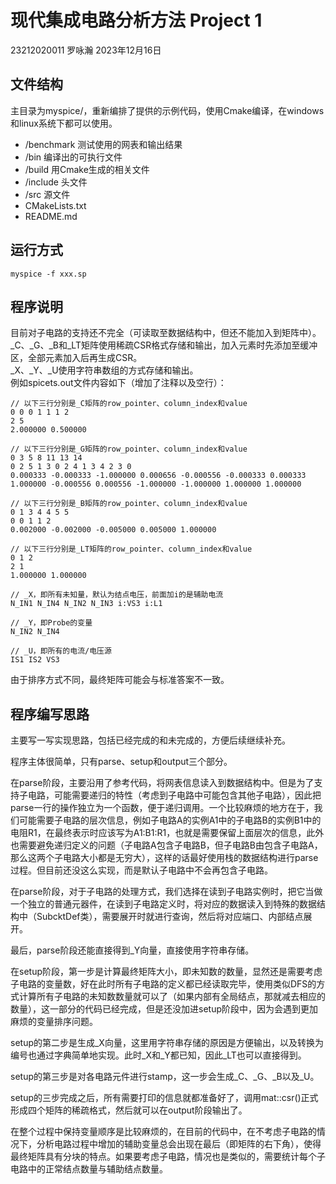 # 现代集成电路分析方法 Project 1

23212020011 罗咏瀚 2023年12月16日

## 文件结构

主目录为myspice/，重新编排了提供的示例代码，使用Cmake编译，在windows和linux系统下都可以使用。  

* /benchmark 测试使用的网表和输出结果
* /bin 编译出的可执行文件
* /build 用Cmake生成的相关文件
* /include 头文件
* /src 源文件
* CMakeLists.txt
* README.md

## 运行方式

```text
myspice -f xxx.sp
```

## 程序说明

目前对子电路的支持还不完全（可读取至数据结构中，但还不能加入到矩阵中）。  
_C、_G、_B和_LT矩阵使用稀疏CSR格式存储和输出，加入元素时先添加至缓冲区，全部元素加入后再生成CSR。  
_X、_Y、_U使用字符串数组的方式存储和输出。  
例如spicets.out文件内容如下（增加了注释以及空行）：  

```text
// 以下三行分别是_C矩阵的row_pointer、column_index和value
0 0 0 1 1 1 2 
2 5 
2.000000 0.500000 

// 以下三行分别是_G矩阵的row_pointer、column_index和value
0 3 5 8 11 13 14 
0 2 5 1 3 0 2 4 1 3 4 2 3 0 
0.000333 -0.000333 -1.000000 0.000656 -0.000556 -0.000333 0.000333 1.000000 -0.000556 0.000556 -1.000000 -1.000000 1.000000 1.000000 

// 以下三行分别是_B矩阵的row_pointer、column_index和value
0 1 3 4 4 5 5 
0 0 1 1 2 
0.002000 -0.002000 -0.005000 0.005000 1.000000 

// 以下三行分别是_LT矩阵的row_pointer、column_index和value
0 1 2 
2 1 
1.000000 1.000000 

// _X，即所有未知量，默认为结点电压，前面加i的是辅助电流
N_IN1 N_IN4 N_IN2 N_IN3 i:VS3 i:L1 

// _Y，即Probe的变量
N_IN2 N_IN4 

// _U，即所有的电流/电压源
IS1 IS2 VS3 
```

由于排序方式不同，最终矩阵可能会与标准答案不一致。

## 程序编写思路

主要写一写实现思路，包括已经完成的和未完成的，方便后续继续补充。  

程序主体很简单，只有parse、setup和output三个部分。  

在parse阶段，主要沿用了参考代码，将网表信息读入到数据结构中。但是为了支持子电路，可能需要递归的特性（考虑到子电路中可能包含其他子电路），因此把parse一行的操作独立为一个函数，便于递归调用。一个比较麻烦的地方在于，我们可能需要子电路的层次信息，例如子电路A的实例A1中的子电路B的实例B1中的电阻R1，在最终表示时应该写为A1:B1:R1，也就是需要保留上面层次的信息，此外也需要避免递归定义的问题（子电路A包含子电路B，但子电路B由包含子电路A，那么这两个子电路大小都是无穷大），这样的话最好使用栈的数据结构进行parse过程。但目前还没这么实现，而是默认子电路中不会再包含子电路。  

在parse阶段，对于子电路的处理方式，我们选择在读到子电路实例时，把它当做一个独立的普通元器件，在读到子电路定义时，将对应的数据读入到特殊的数据结构中（SubcktDef类），需要展开时就进行查询，然后将对应端口、内部结点展开。  

最后，parse阶段还能直接得到_Y向量，直接使用字符串存储。  

在setup阶段，第一步是计算最终矩阵大小，即未知数的数量，显然还是需要考虑子电路的变量数，好在此时所有子电路的定义都已经读取完毕，使用类似DFS的方式计算所有子电路的未知数数量就可以了（如果内部有全局结点，那就减去相应的数量），这一部分的代码已经完成，但是还没加进setup阶段中，因为会遇到更加麻烦的变量排序问题。  

setup的第二步是生成_X向量，这里用字符串存储的原因是方便输出，以及转换为编号也通过字典简单地实现。此时_X和_Y都已知，因此_LT也可以直接得到。  

setup的第三步是对各电路元件进行stamp，这一步会生成_C、_G、_B以及_U。

setup的三步完成之后，所有需要打印的信息就都准备好了，调用mat::csr()正式形成四个矩阵的稀疏格式，然后就可以在output阶段输出了。  

在整个过程中保持变量顺序是比较麻烦的，在目前的代码中，在不考虑子电路的情况下，分析电路过程中增加的辅助变量总会出现在最后（即矩阵的右下角），使得最终矩阵具有分块的特点。如果要考虑子电路，情况也是类似的，需要统计每个子电路中的正常结点数量与辅助结点数量。  
